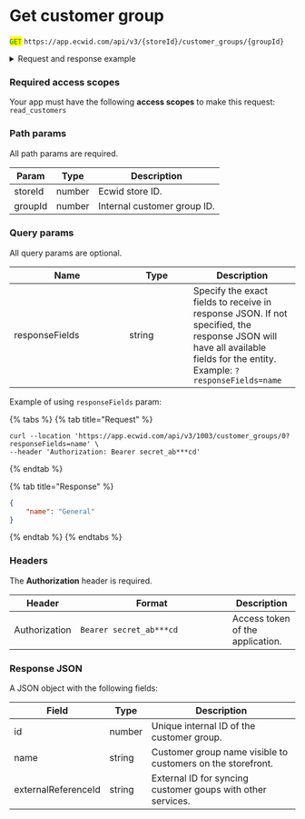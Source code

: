 # Get customer group

<mark style="color:green;">`GET`</mark> `https://app.ecwid.com/api/v3/{storeId}/customer_groups/{groupId}`&#x20;

<details>

<summary>Request and response example</summary>

Request:

```http
GET /api/v3/1003/customer_groups/9367001 HTTP/1.1
Authorization: Bearer secret_token
Host: app.ecwid.com
```

Response:

```json
{
  "id": 9367001,
  "name": "VIP"
}
```

</details>

### Required access scopes

Your app must have the following **access scopes** to make this request: `read_customers`

### Path params

All path params are required.

| Param   | Type   | Description                 |
| ------- | ------ | --------------------------- |
| storeId | number | Ecwid store ID.             |
| groupId | number | Internal customer group ID. |

### Query params

All query params are optional.

<table data-full-width="false"><thead><tr><th width="187">Name</th><th width="97">Type</th><th>Description</th></tr></thead><tbody><tr><td>responseFields</td><td>string</td><td>Specify the exact fields to receive in response JSON. If not specified, the response JSON will have all available fields for the entity.<br>Example: <code>?responseFields=name</code></td></tr></tbody></table>

Example of using `responseFields` param:

{% tabs %}
{% tab title="Request" %}
```
curl --location 'https://app.ecwid.com/api/v3/1003/customer_groups/0?responseFields=name' \
--header 'Authorization: Bearer secret_ab***cd'
```
{% endtab %}

{% tab title="Response" %}
```json
{
    "name": "General"
}
```
{% endtab %}
{% endtabs %}

### Headers

The **Authorization** header is required.

<table><thead><tr><th>Header</th><th width="252">Format</th><th>Description</th></tr></thead><tbody><tr><td>Authorization</td><td><code>Bearer secret_ab***cd</code></td><td>Access token of the application.</td></tr></tbody></table>

### Response JSON

A JSON object with the following fields:

| Field               | Type   | Description                                                 |
| ------------------- | ------ | ----------------------------------------------------------- |
| id                  | number | Unique internal ID of the customer group.                   |
| name                | string | Customer group name visible to customers on the storefront. |
| externalReferenceId | string | External ID for syncing customer goups with other services. |
